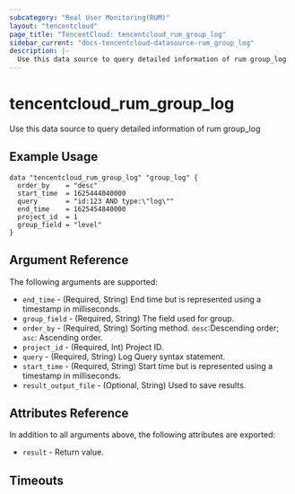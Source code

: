 ```yaml
---
subcategory: "Real User Monitoring(RUM)"
layout: "tencentcloud"
page_title: "TencentCloud: tencentcloud_rum_group_log"
sidebar_current: "docs-tencentcloud-datasource-rum_group_log"
description: |-
  Use this data source to query detailed information of rum group_log
---
```


# tencentcloud_rum_group_log

Use this data source to query detailed information of rum group_log

## Example Usage

```hcl
data "tencentcloud_rum_group_log" "group_log" {
  order_by    = "desc"
  start_time  = 1625444040000
  query       = "id:123 AND type:\"log\""
  end_time    = 1625454840000
  project_id  = 1
  group_field = "level"
}
```

## Argument Reference

The following arguments are supported:

* `end_time` - (Required, String) End time but is represented using a timestamp in milliseconds.
* `group_field` - (Required, String) The field used for group.
* `order_by` - (Required, String) Sorting method. `desc`:Descending order; `asc`: Ascending order.
* `project_id` - (Required, Int) Project ID.
* `query` - (Required, String) Log Query syntax statement.
* `start_time` - (Required, String) Start time but is represented using a timestamp in milliseconds.
* `result_output_file` - (Optional, String) Used to save results.

## Attributes Reference

In addition to all arguments above, the following attributes are exported:

* `result` - Return value.


## Timeouts

<no value>


